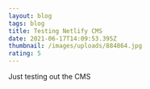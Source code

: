```yaml
---
layout: blog
tags: blog
title: Testing Netlify CMS
date: 2021-06-17T14:09:53.395Z
thumbnail: /images/uploads/884864.jpg
rating: 5
---
```

Just testing out the CMS